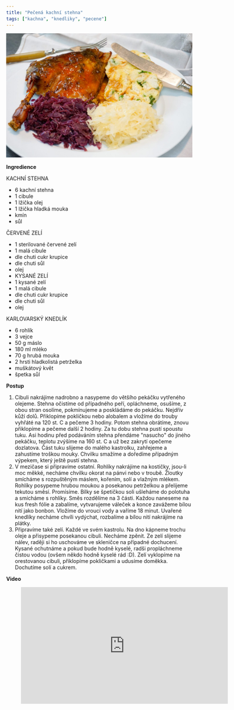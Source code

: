 ```yaml
---
title: "Pečená kachní stehna"
tags: ["kachna", "knedliky", "pecene"]
---
```


![kachni stehna](./images/kachna.jpg)

**Ingredience**

KACHNÍ STEHNA

- 6 kachní stehna
- 1 cibule
- 1 lžička olej
- 1 lžička hladká mouka
- kmín
- sůl

ČERVENÉ ZELÍ

- 1 sterilované červené zelí
- 1 malá cibule
- dle chuti cukr krupice
- dle chuti sůl
- olej
- KYSANÉ ZELÍ
- 1 kysané zelí
- 1 malá cibule
- dle chuti cukr krupice
- dle chuti sůl
- olej

KARLOVARSKÝ KNEDLÍK

- 6 rohlík
- 3 vejce
- 50 g máslo
- 180 ml mléko
- 70 g hrubá mouka
- 2 hrsti hladkolistá petrželka
- muškátový květ
- špetka sůl

**Postup**

1. Cibuli nakrájíme nadrobno a nasypeme do většího pekáčku vytřeného olejeme. Stehna očistíme od případného peří, opláchneme, osušíme, z obou stran osolíme, pokmínujeme a poskládáme do pekáčku. Nejdřív kůží dolů. Přiklopíme pokličkou nebo alobalem a vložíme do trouby vyhřáté na 120 st. C a pečeme 3 hodiny. Potom stehna obrátíme, znovu přiklopíme a pečeme další 2 hodiny. Za tu dobu stehna pustí spoustu tuku. Asi hodinu před podáváním stehna přendáme "nasucho" do jiného pekáčku, teplotu zvýšíme na 160 st. C a už bez zakrytí opečeme dozlatova. Část tuku slijeme do malého kastrolku, zahřejeme a zahustíme troškou mouky. Chvilku smažíme a doředíme případným výpekem, který ještě pustí stehna.
2. V mezičase si připravíme ostatní. Rohlíky nakrájíme na kostičky, jsou-li moc měkké, necháme chvilku okorat na pánvi nebo v troubě. Žloutky smícháme s rozpuštěným máslem, kořením, solí a vlažným mlékem. Rohlíky posypeme hrubou moukou a posekanou petrželkou a přelijeme tekutou směsí. Promísíme. Bílky se špetičkou soli ušleháme do polotuha a smícháme s rohlíky. Směs rozdělíme na 3 části. Každou naneseme na kus fresh fólie a zabalíme, vytvarujeme váleček a konce zavážeme bílou nití jako bonbon. Vložíme do vroucí vody a vaříme 18 minut. Uvařené knedlíky necháme chvíli vydýchat, rozbalíme a bílou nití nakrájíme na plátky.
3. Připravíme také zelí. Každé ve svém kastrolu. Na dno kápneme trochu oleje a přisypeme posekanou cibuli. Necháme zpěnit. Ze zelí slijeme nálev, raději si ho uschováme ve skleničce na případné dochucení. Kysané ochutnáme a pokud bude hodně kyselé, radši propláchneme čistou vodou (ovšem někdo hodně kyselé rád :D). Zelí vyklopíme na orestovanou cibuli, přiklopíme pokličkami a udusíme doměkka. Dochutíme solí a cukrem.

**Video**

<figure class="video_container">
  <iframe width="560" height="315" src="https://www.youtube.com/embed/m2lFw1Pzo_M" frameborder="0" allow="accelerometer; autoplay; encrypted-media; gyroscope; picture-in-picture" allowfullscreen></iframe>
</figure>
